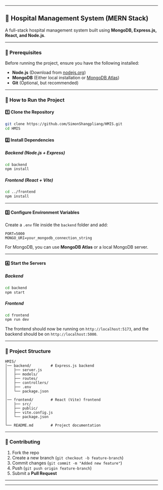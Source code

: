 
---

## **🏥 Hospital Management System (MERN Stack)**
A full-stack hospital management system built using **MongoDB, Express.js, React, and Node.js**.

---

### **📌 Prerequisites**
Before running the project, ensure you have the following installed:  
- **Node.js** (Download from [nodejs.org](https://nodejs.org/))  
- **MongoDB** (Either local installation or [MongoDB Atlas](https://www.mongodb.com/atlas))  
- **Git** (Optional, but recommended)  

---

### **🚀 How to Run the Project**
#### **1️⃣ Clone the Repository**
```bash
git clone https://github.com/SimonShangpliang/HMIS.git
cd HMIS
```

#### **2️⃣ Install Dependencies**
##### **Backend (Node.js + Express)**
```bash
cd backend
npm install
```
##### **Frontend (React + Vite)**
```bash
cd ../frontend
npm install
```

---

#### **3️⃣ Configure Environment Variables**
Create a `.env` file inside the `backend` folder and add:  
```
PORT=5000
MONGO_URI=your_mongodb_connection_string
```
For MongoDB, you can use **MongoDB Atlas** or a local MongoDB server.

---

#### **4️⃣ Start the Servers**
##### **Backend**
```bash
cd backend
npm start
```
##### **Frontend**
```bash
cd frontend
npm run dev
```
The frontend should now be running on `http://localhost:5173`, and the backend should be on `http://localhost:5000`.

---


### **📌 Project Structure**
```
HMIS/
│── backend/         # Express.js backend
│   ├── server.js
│   ├── models/
│   ├── routes/
│   ├── controllers/
│   ├── .env
│   └── package.json
│
│── frontend/        # React (Vite) frontend
│   ├── src/
│   ├── public/
│   ├── vite.config.js
│   └── package.json
│
└── README.md        # Project documentation
```

---


### **🙌 Contributing**
1. Fork the repo  
2. Create a new branch (`git checkout -b feature-branch`)  
3. Commit changes (`git commit -m "Added new feature"`)  
4. Push (`git push origin feature-branch`)  
5. Submit a **Pull Request**  

---
---
